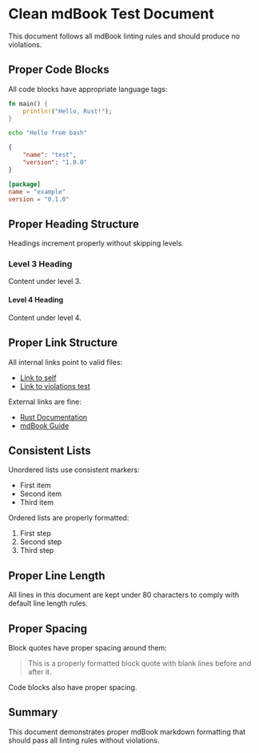 # Clean mdBook Test Document

This document follows all mdBook linting rules and should produce no violations.

## Proper Code Blocks

All code blocks have appropriate language tags:

```rust
fn main() {
    println!("Hello, Rust!");
}
```

```bash
echo "Hello from bash"
```

```json
{
    "name": "test",
    "version": "1.0.0"
}
```

```toml
[package]
name = "example"
version = "0.1.0"
```

## Proper Heading Structure

Headings increment properly without skipping levels.

### Level 3 Heading

Content under level 3.

#### Level 4 Heading

Content under level 4.

## Proper Link Structure

All internal links point to valid files:

- [Link to self](mdbook_clean.md)
- [Link to violations test](mdbook_violations.md)

External links are fine:

- [Rust Documentation](https://doc.rust-lang.org/)
- [mdBook Guide](https://rust-lang.github.io/mdBook/)

## Consistent Lists

Unordered lists use consistent markers:

- First item
- Second item
- Third item

Ordered lists are properly formatted:

1. First step
2. Second step
3. Third step

## Proper Line Length

All lines in this document are kept under 80 characters to comply with
default line length rules.

## Proper Spacing

Block quotes have proper spacing around them:

> This is a properly formatted block quote with blank lines before and
> after it.

Code blocks also have proper spacing.

## Summary

This document demonstrates proper mdBook markdown formatting that should
pass all linting rules without violations.

